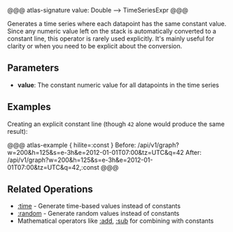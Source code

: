 @@@ atlas-signature
value: Double
-->
TimeSeriesExpr
@@@

Generates a time series where each datapoint has the same constant value. Since any numeric value
left on the stack is automatically converted to a constant line, this operator is rarely used
explicitly. It's mainly useful for clarity or when you need to be explicit about the conversion.

## Parameters

* **value**: The constant numeric value for all datapoints in the time series

## Examples

Creating an explicit constant line (though `42` alone would produce the same result):

@@@ atlas-example { hilite=:const }
Before: /api/v1/graph?w=200&h=125&s=e-3h&e=2012-01-01T07:00&tz=UTC&q=42
After: /api/v1/graph?w=200&h=125&s=e-3h&e=2012-01-01T07:00&tz=UTC&q=42,:const
@@@

## Related Operations

* [:time](time.md) - Generate time-based values instead of constants
* [:random](random.md) - Generate random values instead of constants
* Mathematical operators like [:add](add.md), [:sub](sub.md) for combining with constants
